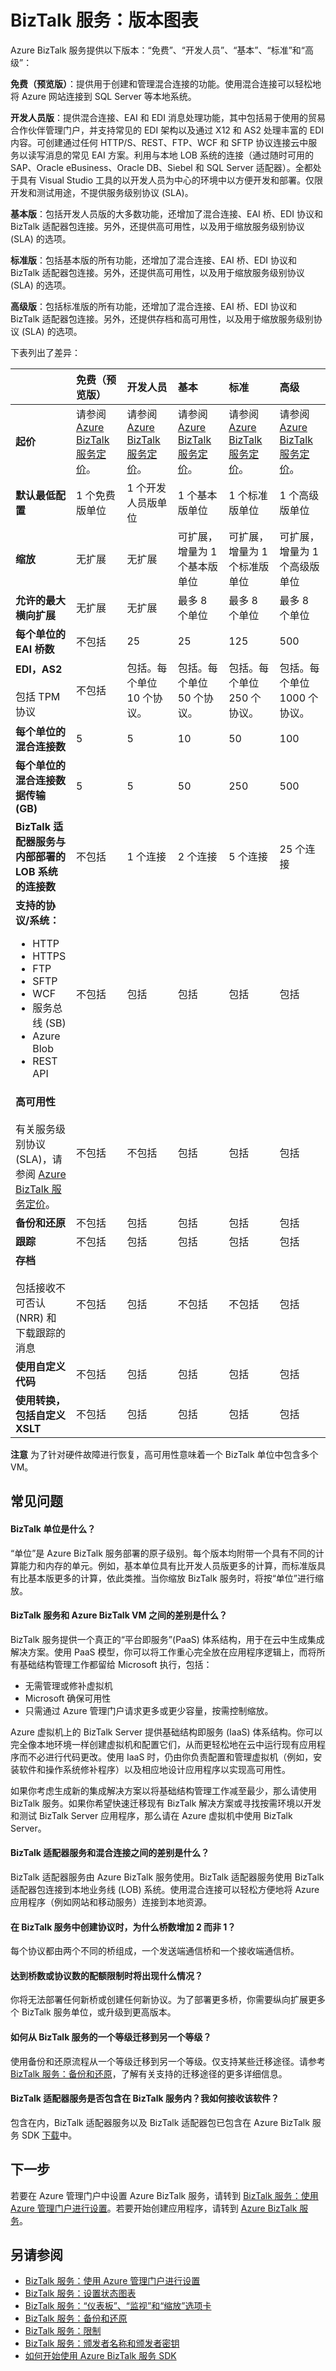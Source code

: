 <properties linkid="manage-services-biztalk-services-editions-chart" urlDisplayName="Editions chart" pageTitle="Learn about features in BizTalk Services editions | Azure" metaKeywords="BizTalk Services, get started, Azure, editions" description="Compare the capabilities of the BizTalk Services editions: Free, Developer, Basic, Standard, and Premium." metaCanonical="" services="biztalk-services" documentationCenter="" title=" Basic" authors="mandia" solutions="" manager="paulettm" editor="cgronlun" />
<tags ms.service="biztalk-services"
    ms.date="03/03/2015"
    wacn.date="04/11/2015"
    />

# BizTalk 服务：版本图表

Azure BizTalk 服务提供以下版本：“免费”、“开发人员”、“基本”、“标准”和“高级”：

**免费（预览版）**：提供用于创建和管理混合连接的功能。使用混合连接可以轻松地将 Azure 网站连接到 SQL Server 等本地系统。

**开发人员版**：提供混合连接、EAI 和 EDI 消息处理功能，其中包括易于使用的贸易合作伙伴管理门户，并支持常见的 EDI 架构以及通过 X12 和 AS2 处理丰富的 EDI 内容。可创建通过任何 HTTP/S、REST、FTP、WCF 和 SFTP 协议连接云中服务以读写消息的常见 EAI 方案。利用与本地 LOB 系统的连接（通过随时可用的 SAP、Oracle eBusiness、Oracle DB、Siebel 和 SQL Server 适配器）。全都处于具有 Visual Studio 工具的以开发人员为中心的环境中以方便开发和部署。仅限开发和测试用途，不提供服务级别协议 (SLA)。

**基本版**：包括开发人员版的大多数功能，还增加了混合连接、EAI 桥、EDI 协议和 BizTalk 适配器包连接。另外，还提供高可用性，以及用于缩放服务级别协议 (SLA) 的选项。

**标准版**：包括基本版的所有功能，还增加了混合连接、EAI 桥、EDI 协议和 BizTalk 适配器包连接。另外，还提供高可用性，以及用于缩放服务级别协议 (SLA) 的选项。

**高级版**：包括标准版的所有功能，还增加了混合连接、EAI 桥、EDI 协议和 BizTalk 适配器包连接。另外，还提供存档和高可用性，以及用于缩放服务级别协议 (SLA) 的选项。

下表列出了差异：

<table>
<colgroup>
<col width="16%" />
<col width="16%" />
<col width="16%" />
<col width="16%" />
<col width="16%" />
<col width="16%" />
</colgroup>
<thead>
<tr class="header">
<th align="left"></th>
<th align="left">免费（预览版）</th>
<th align="left">开发人员</th>
<th align="left">基本</th>
<th align="left">标准</th>
<th align="left">高级</th>
</tr>
</thead>
<tbody>
<tr class="odd">
<td align="left"><strong>起价</strong></td>
<td align="left">请参阅 <a href="/pricing/details/biztalk-services/">Azure BizTalk 服务定价</a>。</td>
<td align="left">请参阅 <a href="/pricing/details/biztalk-services/">Azure BizTalk 服务定价</a>。</td>
<td align="left">请参阅 <a href="/pricing/details/biztalk-services/">Azure BizTalk 服务定价</a>。</td>
<td align="left">请参阅 <a href="/pricing/details/biztalk-services/">Azure BizTalk 服务定价</a>。</td>
<td align="left">请参阅 <a href="/pricing/details/biztalk-services/">Azure BizTalk 服务定价</a>。</td>
</tr>
<tr class="even">
<td align="left"><strong>默认最低配置</strong></td>
<td align="left">1 个免费版单位</td>
<td align="left">1 个开发人员版单位</td>
<td align="left">1 个基本版单位</td>
<td align="left">1 个标准版单位</td>
<td align="left">1 个高级版单位</td>
</tr>
<tr class="odd">
<td align="left"><strong>缩放</strong></td>
<td align="left">无扩展</td>
<td align="left">无扩展</td>
<td align="left">可扩展，增量为 1 个基本版单位</td>
<td align="left">可扩展，增量为 1 个标准版单位</td>
<td align="left">可扩展，增量为 1 个高级版单位</td>
</tr>
<tr class="even">
<td align="left"><strong>允许的最大横向扩展</strong></td>
<td align="left">无扩展</td>
<td align="left">无扩展</td>
<td align="left">最多 8 个单位</td>
<td align="left">最多 8 个单位</td>
<td align="left">最多 8 个单位</td>
</tr>
<tr class="odd">
<td align="left"><strong>每个单位的 EAI 桥数</strong></td>
<td align="left">不包括</td>
<td align="left">25</td>
<td align="left">25</td>
<td align="left">125</td>
<td align="left">500</td>
</tr>
<tr class="even">
<td align="left"><strong>EDI，AS2</strong><br /><br /> 包括 TPM 协议</td>
<td align="left">不包括</td>
<td align="left">包括。每个单位 10 个协议。</td>
<td align="left">包括。每个单位 50 个协议。</td>
<td align="left">包括。每个单位 250 个协议。</td>
<td align="left">包括。每个单位 1000 个协议。</td>
</tr>
<tr class="odd">
<td align="left"><strong>每个单位的混合连接数</strong></td>
<td align="left">5</td>
<td align="left">5</td>
<td align="left">10</td>
<td align="left">50</td>
<td align="left">100</td>
</tr>
<tr class="even">
<td align="left"><strong>每个单位的混合连接数据传输 (GB)</strong></td>
<td align="left">5</td>
<td align="left">5</td>
<td align="left">50</td>
<td align="left">250</td>
<td align="left">500</td>
</tr>
<tr class="odd">
<td align="left"><strong>BizTalk 适配器服务与内部部署的 LOB 系统的连接数</strong></td>
<td align="left">不包括</td>
<td align="left">1 个连接</td>
<td align="left">2 个连接</td>
<td align="left">5 个连接</td>
<td align="left">25 个连接</td>
</tr>
<tr class="even">
<td align="left"><strong>支持的协议/系统：</strong>
<ul>
<li>HTTP</li>
<li>HTTPS</li>
<li>FTP</li>
<li>SFTP</li>
<li>WCF</li>
<li>服务总线 (SB)</li>
<li>Azure Blob</li>
<li>REST API</li>
</ul></td>
<td align="left">不包括</td>
<td align="left">包括</td>
<td align="left">包括</td>
<td align="left">包括</td>
<td align="left">包括</td>
</tr>
<tr class="odd">
<td align="left"><strong>高可用性</strong><br /><br /> 有关服务级别协议 (SLA)，请参阅 <a href="/pricing/details/biztalk-services/">Azure BizTalk 服务定价</a>。</td>
<td align="left">不包括</td>
<td align="left">不包括</td>
<td align="left">包括</td>
<td align="left">包括</td>
<td align="left">包括</td>
</tr>
<tr class="even">
<td align="left"><strong>备份和还原</strong></td>
<td align="left">不包括</td>
<td align="left">包括</td>
<td align="left">包括</td>
<td align="left">包括</td>
<td align="left">包括</td>
</tr>
<tr class="odd">
<td align="left"><strong>跟踪</strong></td>
<td align="left">不包括</td>
<td align="left">包括</td>
<td align="left">包括</td>
<td align="left">包括</td>
<td align="left">包括</td>
</tr>
<tr class="even">
<td align="left"><strong>存档</strong><br /><br /> 包括接收不可否认 (NRR) 和下载跟踪的消息</td>
<td align="left">不包括</td>
<td align="left">包括</td>
<td align="left">不包括</td>
<td align="left">不包括</td>
<td align="left">包括</td>
</tr>
<tr class="odd">
<td align="left"><strong>使用自定义代码</strong></td>
<td align="left">不包括</td>
<td align="left">包括</td>
<td align="left">包括</td>
<td align="left">包括</td>
<td align="left">包括</td>
</tr>
<tr class="even">
<td align="left"><strong>使用转换，包括自定义 XSLT</strong></td>
<td align="left">不包括</td>
<td align="left">包括</td>
<td align="left">包括</td>
<td align="left">包括</td>
<td align="left">包括</td>
</tr>
</tbody>
</table>

**注意**
为了针对硬件故障进行恢复，高可用性意味着一个 BizTalk 单位中包含多个 VM。

## 常见问题

#### BizTalk 单位是什么？

“单位”是 Azure BizTalk 服务部署的原子级别。每个版本均附带一个具有不同的计算能力和内存的单元。例如，基本单位具有比开发人员版更多的计算，而标准版具有比基本版更多的计算，依此类推。当你缩放 BizTalk 服务时，将按“单位”进行缩放。

#### BizTalk 服务和 Azure BizTalk VM 之间的差别是什么？

BizTalk 服务提供一个真正的“平台即服务”(PaaS) 体系结构，用于在云中生成集成解决方案。使用 PaaS 模型，你可以将工作重心完全放在应用程序逻辑上，而将所有基础结构管理工作都留给 Microsoft 执行，包括：

-   无需管理或修补虚拟机
-   Microsoft 确保可用性
-   只需通过 Azure 管理门户请求更多或更少容量，按需控制缩放。

Azure 虚拟机上的 BizTalk Server 提供基础结构即服务 (IaaS) 体系结构。你可以完全像本地环境一样创建虚拟机和配置它们，从而更轻松地在云中运行现有应用程序而不必进行代码更改。使用 IaaS 时，仍由你负责配置和管理虚拟机（例如，安装软件和操作系统修补程序）以及相应地设计应用程序以实现高可用性。

如果你考虑生成新的集成解决方案以将基础结构管理工作减至最少，那么请使用 BizTalk 服务。如果你希望快速迁移现有 BizTalk 解决方案或寻找按需环境以开发和测试 BizTalk Server 应用程序，那么请在 Azure 虚拟机中使用 BizTalk Server。

#### BizTalk 适配器服务和混合连接之间的差别是什么？

BizTalk 适配器服务由 Azure BizTalk 服务使用。BizTalk 适配器服务使用 BizTalk 适配器包连接到本地业务线 (LOB) 系统。使用混合连接可以轻松方便地将 Azure 应用程序（例如网站和移动服务）连接到本地资源。

#### 在 BizTalk 服务中创建协议时，为什么桥数增加 2 而非 1？

每个协议都由两个不同的桥组成，一个发送端通信桥和一个接收端通信桥。

#### 达到桥数或协议数的配额限制时将出现什么情况？

你将无法部署任何新桥或创建任何新协议。为了部署更多桥，你需要纵向扩展更多个 BizTalk 服务单位，或升级到更高版本。

#### 如何从 BizTalk 服务的一个等级迁移到另一个等级？

使用备份和还原流程从一个等级迁移到另一个等级。仅支持某些迁移途径。请参考 [BizTalk 服务：备份和还原][BizTalk 服务：备份和还原]，了解有关支持的迁移途径的更多详细信息。

#### BizTalk 适配器服务是否包含在 BizTalk 服务内？我如何接收该软件？

包含在内，BizTalk 适配器服务以及 BizTalk 适配器包已包含在 Azure BizTalk 服务 SDK [下载][下载]中。

## 下一步

若要在 Azure 管理门户中设置 Azure BizTalk 服务，请转到 [BizTalk 服务：使用 Azure 管理门户进行设置][BizTalk 服务：使用 Azure 管理门户进行设置]。若要开始创建应用程序，请转到 [Azure BizTalk 服务][Azure BizTalk 服务]。

## 另请参阅

-   [BizTalk 服务：使用 Azure 管理门户进行设置][BizTalk 服务：使用 Azure 管理门户进行设置]
-   [BizTalk 服务：设置状态图表][BizTalk 服务：设置状态图表]
-   [BizTalk 服务：“仪表板”、“监视”和“缩放”选项卡][BizTalk 服务：“仪表板”、“监视”和“缩放”选项卡]
-   [BizTalk 服务：备份和还原][BizTalk 服务：备份和还原]
-   [BizTalk 服务：限制][BizTalk 服务：限制]
-   [BizTalk 服务：颁发者名称和颁发者密钥][BizTalk 服务：颁发者名称和颁发者密钥]
-   [如何开始使用 Azure BizTalk 服务 SDK][如何开始使用 Azure BizTalk 服务 SDK]

  [Azure BizTalk 服务定价]: /pricing/details/biztalk-services/
  [BizTalk 服务：备份和还原]: /documentation/articles/biztalk-backup-restore/
  [下载]: https://www.microsoft.com/zh-CN/download/details.aspx?id=39087
  [BizTalk 服务：使用 Azure 管理门户进行设置]: /documentation/articles/biztalk-provision-services/
  [Azure BizTalk 服务]: https://msdn.microsoft.com/zh-CN/library/windowsazure/hh689864.aspx
  [BizTalk 服务：设置状态图表]: /documentation/articles/biztalk-service-state-chart/
  [BizTalk 服务：“仪表板”、“监视”和“缩放”选项卡]: /documentation/articles/biztalk-dashboard-monitor-scale-tabs/
  [BizTalk 服务：限制]: /documentation/articles/biztalk-throttling-thresholds/
  [BizTalk 服务：颁发者名称和颁发者密钥]: /documentation/articles/biztalk-issuer-name-issuer-key/
  [如何开始使用 Azure BizTalk 服务 SDK]: https://msdn.microsoft.com/zh-CN/library/windowsazure/hh689811.aspx
